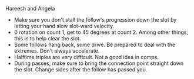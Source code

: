 Hareesh and Angela

* Make sure you don't stall the follow's progression down the slot by letting
  your hand slow slot-ward velocity.
* 0 rotation on count 1, get to 45 degrees at count 2.  Among other things,
  this is to help clear the slot.
* Some follows hang back, some drive.  Be prepared to deal with the extremes.
  Don't always accelerate.
* Halftime triples are very difficult.  Not a good idea in comps.
* During passes, make sure to bring the connection point straight down
  the slot.  Change sides after the follow has passed you.
